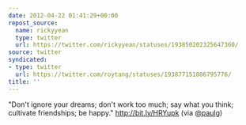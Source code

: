 ```yaml
---
date: 2012-04-22 01:41:29+00:00
repost_source:
  name: rickyyean
  type: twitter
  url: https://twitter.com/rickyyean/statuses/193850202325647360/
source: twitter
syndicated:
- type: twitter
  url: https://twitter.com/roytang/statuses/193877151806795776/
title: ''
---
```


"Don't ignore your dreams; don't work too much; say what you think; cultivate friendships; be happy." http://bit.ly/HRYupk (via [@paulg](https://twitter.com/paulg/))